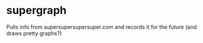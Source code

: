 supergraph
==========

Pulls info from supersupersupersuper.com and records it for the future (and draws pretty graphs?)